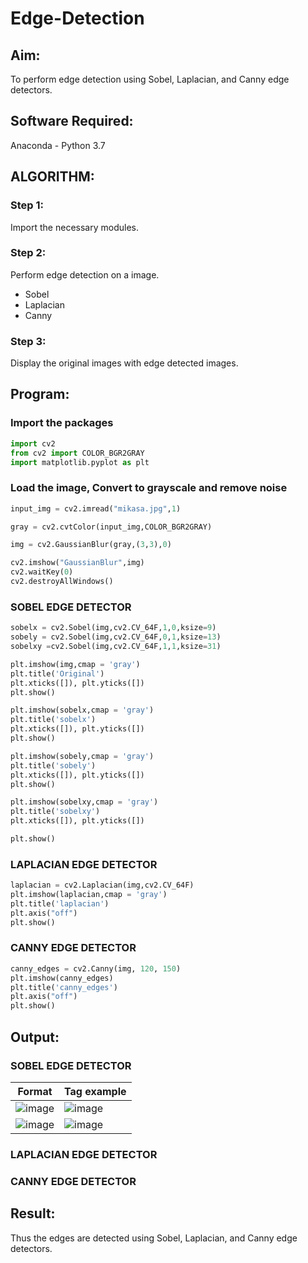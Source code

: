 # Edge-Detection
## Aim:
To perform edge detection using Sobel, Laplacian, and Canny edge detectors.

## Software Required:
Anaconda - Python 3.7

## ALGORITHM:
### Step 1:
Import the necessary modules.

### Step 2:
Perform edge detection on a image. 
- Sobel 
- Laplacian
- Canny

### Step 3:
Display the original images with edge detected images.

 
## Program:


### Import the packages
```py
import cv2
from cv2 import COLOR_BGR2GRAY
import matplotlib.pyplot as plt
```

### Load the image, Convert to grayscale and remove noise
```py
input_img = cv2.imread("mikasa.jpg",1)

gray = cv2.cvtColor(input_img,COLOR_BGR2GRAY)

img = cv2.GaussianBlur(gray,(3,3),0)

cv2.imshow("GaussianBlur",img)
cv2.waitKey(0)
cv2.destroyAllWindows()
```

### SOBEL EDGE DETECTOR
```py
sobelx = cv2.Sobel(img,cv2.CV_64F,1,0,ksize=9)
sobely = cv2.Sobel(img,cv2.CV_64F,0,1,ksize=13)
sobelxy =cv2.Sobel(img,cv2.CV_64F,1,1,ksize=31)

plt.imshow(img,cmap = 'gray')
plt.title('Original')
plt.xticks([]), plt.yticks([])
plt.show()

plt.imshow(sobelx,cmap = 'gray')
plt.title('sobelx')
plt.xticks([]), plt.yticks([])
plt.show()

plt.imshow(sobely,cmap = 'gray')
plt.title('sobely')
plt.xticks([]), plt.yticks([])
plt.show()

plt.imshow(sobelxy,cmap = 'gray')
plt.title('sobelxy')
plt.xticks([]), plt.yticks([])

plt.show()
```
### LAPLACIAN EDGE DETECTOR
```py
laplacian = cv2.Laplacian(img,cv2.CV_64F)
plt.imshow(laplacian,cmap = 'gray')
plt.title('laplacian')
plt.axis("off")
plt.show()
```

### CANNY EDGE DETECTOR
```py
canny_edges = cv2.Canny(img, 120, 150)
plt.imshow(canny_edges)
plt.title('canny_edges')
plt.axis("off")
plt.show()
```

## Output:
### SOBEL EDGE DETECTOR

| Format   | Tag example |
| -------- | ----------- |
|  ![image](https://user-images.githubusercontent.com/93427237/232279968-41d8eb6c-f252-457b-9799-85759de105de.png) |  ![image](https://user-images.githubusercontent.com/93427237/232280105-a11ce40f-50ee-4c35-954f-7634d231ee49.png) |
| ![image](https://user-images.githubusercontent.com/93427237/232280133-88085951-9edf-4ef8-9862-f2470f0464f6.png) |  ![image](https://user-images.githubusercontent.com/93427237/232280145-b79b2a0c-83ed-48b8-aa25-1928fbfe1720.png) |


### LAPLACIAN EDGE DETECTOR



### CANNY EDGE DETECTOR


## Result:
Thus the edges are detected using Sobel, Laplacian, and Canny edge detectors.
